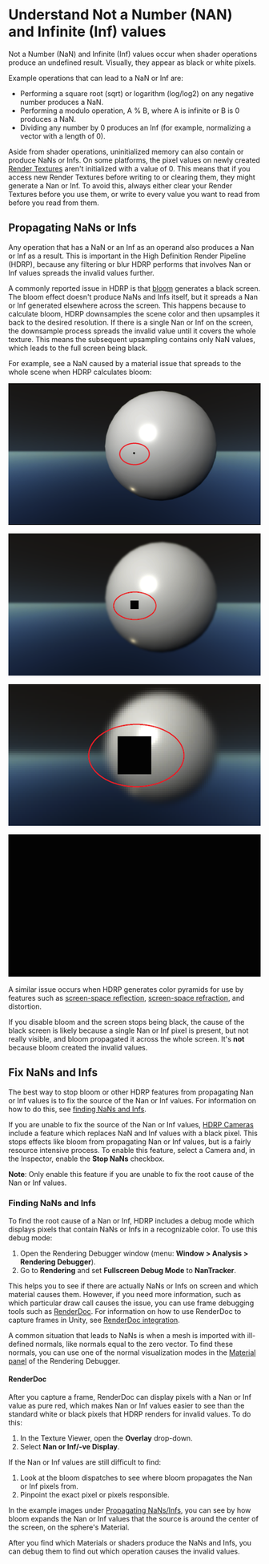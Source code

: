 # Understand Not a Number (NAN) and Infinite (Inf) values

Not a Number (NaN) and Infinite (Inf) values occur when shader operations produce an undefined result. Visually, they appear as black or white pixels.

Example operations that can lead to a NaN or Inf are:

- Performing a square root (sqrt) or logarithm (log/log2) on any negative number produces a NaN.
- Performing a modulo operation, A % B, where A is infinite or B is 0 produces a NaN.
- Dividing any number by 0 produces an Inf (for example, normalizing a vector with a length of 0).

Aside from shader operations, uninitialized memory can also contain or produce NaNs or Infs. On some platforms, the pixel values on newly created [Render Textures](https://docs.unity3d.com/Manual/class-RenderTexture.html) aren't initialized with a value of 0. This means that if you access new Render Textures before writing to or clearing them, they might generate a Nan or Inf. To avoid this, always either clear your Render Textures before you use them, or write to every value you want to read from before you read from them.

## Propagating NaNs or Infs

Any operation that has a NaN or an Inf as an operand also produces a Nan or Inf as a result. This is important in the High Definition Render Pipeline (HDRP), because any filtering or blur HDRP performs that involves Nan or Inf values spreads the invalid values further.

A commonly reported issue in HDRP is that [bloom](Post-Processing-Bloom.md) generates a black screen. The bloom effect doesn't produce NaNs and Infs itself, but it spreads a Nan or Inf generated elsewhere across the screen. This happens because to calculate bloom, HDRP downsamples the scene color and then upsamples it back to the desired resolution. If there is a single Nan or Inf on the screen, the downsample process spreads the invalid value until it covers the whole texture. This means the subsequent upsampling contains only NaN values, which leads to the full screen being black.

For example, see a NaN caused by a material issue that spreads to the whole scene when HDRP calculates bloom:

![A small black dot is visible on a sphere.](Images/Post-processingPropagatingNaNsExample1.png)

![A black square is visible on a sphere.](Images/Post-processingPropagatingNaNsExample2.png)

![A large black square is visible on a sphere.](Images/Post-processingPropagatingNaNsExample3.png)

![The entire screen is black and the sphere is no longer visible.](Images/Post-processingPropagatingNaNsExample4.png)

A similar issue occurs when HDRP generates color pyramids for use by features such as [screen-space reflection](Override-Screen-Space-Reflection.md), [screen-space refraction](Override-Screen-Space-Refraction.md), and distortion.

If you disable bloom and the screen stops being black, the cause of the black screen is likely because a single Nan or Inf pixel is present, but not really visible, and bloom propagated it across the whole screen. It's **not** because bloom created the invalid values.

## Fix NaNs and Infs

The best way to stop bloom or other HDRP features from propagating Nan or Inf values is to fix the source of the Nan or Inf values. For information on how to do this, see [finding NaNs and Infs](#finding-nans-and-infs).

If you are unable to fix the source of the Nan or Inf values, [HDRP Cameras](hdrp-camera-component-reference.md) include a feature which replaces NaN and Inf values with a black pixel. This stops effects like bloom from propagating Nan or Inf values, but is a fairly resource intensive process. To enable this feature, select a Camera and, in the Inspector, enable the **Stop NaNs** checkbox.

**Note**: Only enable this feature if you are unable to fix the root cause of the Nan or Inf values.

### Finding NaNs and Infs

To find the root cause of a Nan or Inf, HDRP includes a debug mode which displays pixels that contain NaNs or Infs in a recognizable color. To use this debug mode:

1. Open the Rendering Debugger window (menu: **Window > Analysis > Rendering Debugger**).
2. Go to **Rendering** and set **Fullscreen Debug Mode** to **NanTracker**.

This helps you to see if there are actually NaNs or Infs on screen and which material causes them. However, if you need more information, such as which particular draw call causes the issue, you can use frame debugging tools such as [RenderDoc](https://renderdoc.org/). For information on how to use RenderDoc to capture frames in Unity, see [RenderDoc integration](https://docs.unity3d.com/Manual/RenderDocIntegration.html).

A common situation that leads to NaNs is when a mesh is imported with ill-defined normals, like normals equal to the zero vector.
To find these normals, you can use one of the normal visualization modes in the [Material panel](rendering-debugger-window-reference.md#material-panel) of the Rendering Debugger.

#### RenderDoc

After you capture a frame, RenderDoc can display pixels with a Nan or Inf value as pure red, which makes Nan or Inf values easier to see than the standard white or black pixels that HDRP renders for invalid values. To do this:

1. In the Texture Viewer, open the **Overlay** drop-down.
2. Select **Nan or Inf/-ve Display**.

If the Nan or Inf values are still difficult to find:

1. Look at the bloom dispatches to see where bloom propagates the Nan or Inf pixels from.
2. Pinpoint the exact pixel or pixels responsible.

In the example images under [Propagating NaNs/Infs](#propagating-nans-or-infs), you can see by how bloom expands the Nan or Inf values that the source is around the center of the screen, on the sphere's Material.

After you find which Materials or shaders produce the NaNs and Infs, you can debug them to find out which operation causes the invalid values.
